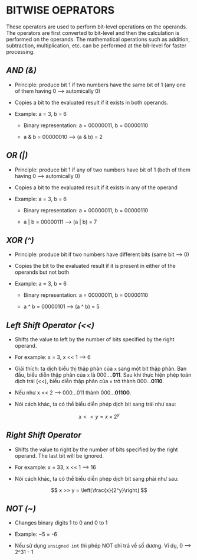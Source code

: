 # **BITWISE OEPRATORS**

These operators are used to perform bit-level operations on the operands. The operators are first converted to bit-level and then the calculation is performed on the operands. The mathematical operations such as addition, subtraction, multiplication, etc. can be performed at the bit-level for faster processing. 

## ***AND (&)***

- Principle: produce bit 1 if two numbers have the same bit of 1 (any one of them having 0 --> automically 0)

- Copies a bit to the evaluated result if it exists in both operands. 

- Example: a = 3, b = 6

    - Binary representation: a = 00000011, b = 00000110

    - a & b = 00000010 --> (a & b) = 2

## ***OR (|)***

- Principle: produce bit 1 if any of two numbers have bit of 1 (both of them having 0 --> automically 0)

- Copies a bit to the evaluated result if it exists in any of the operand	

- Example: a = 3, b = 6

    - Binary representation: a = 00000011, b = 00000110

    - a | b = 00000111 --> (a | b) = 7

## ***XOR (^)***

- Principle: produce bit if two numbers have different bits (same bit --> 0)

- Copies the bit to the evaluated result if it is present in either of the operands but not both	

- Example: a = 3, b = 6

    - Binary representation: a = 00000011, b = 00000110

    - a ^ b = 00000101 --> (a ^ b) = 5

## ***Left Shift Operator (<<)***

- Shifts the value to left by the number of bits specified by the right operand.

- For example: x = 3, x << 1 --> 6

- Giải thích: ta dịch biểu thị thập phân của `x` sang một bit thập phân. Ban đầu, biểu diễn thập phân của `x` là 000....**011**. Sau khi thực hiện phép toán dịch trái (<<), biểu diễn thập phân của `x` trở thành 000...**0110**. 

- Nếu như x << 2 --> 000...011 thành 000...**01100**.

- Nói cách khác, ta có thể biểu diễn phép dịch bit sang trái như sau:

$$
x << y = x \times 2^y
$$

## ***Right Shift Operator***

- Shifts the value to right by the number of bits specified by the right operand. The last bit will be ignored.

- For example: x = 33, x << 1 --> 16

- Nói cách khác, ta có thể biểu diễn phép dịch bit sang phải như sau:

$$
x >> y = \left⌊\frac{x}{2^y}\right⌋
$$

## ***NOT (~)***

- Changes binary digits 1 to 0 and 0 to 1	

- Example: ~5 = -6

- Nếu sử dụng `unsigned int` thì phép NOT chỉ trả về số dương. Ví dụ, 0 --> 2^31 - 1
